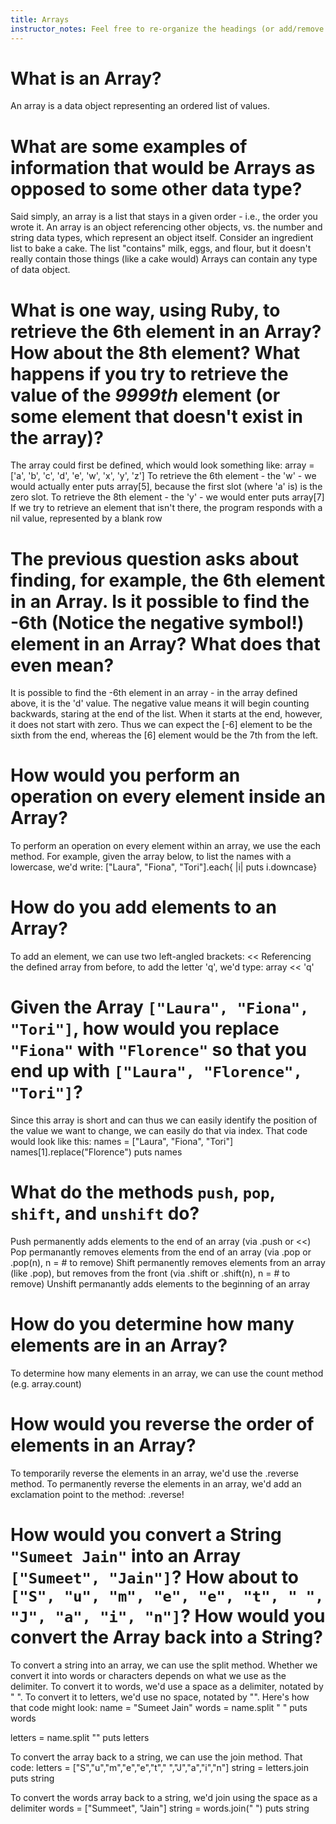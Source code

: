 ```yaml
---
title: Arrays
instructor_notes: Feel free to re-organize the headings (or add/remove headings) below. We included the headings for your benefit, but it's 100% fine if you want to write your responses in some different structure.
---
```


# What is an Array?

An array is a data object representing an ordered list of values. 

# What are some examples of information that would be Arrays as opposed to some other data type?

Said simply, an array is a list that stays in a given order - i.e., the order you wrote it. 
An array is an object referencing other objects, vs. the number and string data types, which represent an object itself. 
Consider an ingredient list to bake a cake. The list "contains" milk, eggs, and flour, but it doesn't really contain those things (like a cake would)
Arrays can contain any type of data object.

# What is one way, using Ruby, to retrieve the 6th element in an Array? How about the 8th element? What happens if you try to retrieve the value of the _9999th_ element (or some element that doesn't exist in the array)?

The array could first be defined, which would look something like: array = ['a', 'b', 'c', 'd', 'e', 'w', 'x', 'y', 'z']
To retrieve the 6th element - the 'w' - we would actually enter puts array[5], because the first slot (where 'a' is) is the zero slot.
To retrieve the 8th element - the 'y' - we would enter puts array[7]
If we try to retrieve an element that isn't there, the program responds with a nil value, represented by a blank row

# The previous question asks about finding, for example, the 6th element in an Array. Is it possible to find the **-6th** (Notice the negative symbol!) element in an Array? What does that even mean?

It is possible to find the -6th element in an array - in the array defined above, it is the 'd' value.
The negative value means it will begin counting backwards, staring at the end of the list. 
When it starts at the end, however, it does not start with zero.
Thus we can expect the [-6] element to be the sixth from the end, whereas the [6] element would be the 7th from the left.

# How would you perform an operation on every element inside an Array?

To perform an operation on every element within an array, we use the each method. 
For example, given the array below, to list the names with a lowercase, we'd write:
["Laura", "Fiona", "Tori"].each{ |i| puts i.downcase}

# How do you add elements to an Array?

To add an element, we can use two left-angled brackets: <<
Referencing the defined array from before, to add the letter 'q', we'd type: array << 'q'

# Given the Array `["Laura", "Fiona", "Tori"]`, how would you replace `"Fiona"` with `"Florence"` so that you end up with `["Laura", "Florence", "Tori"]`?

Since this array is short and can thus we can easily identify the position of the value we want to change,
we can easily do that via index. That code would look like this:
  names = ["Laura", "Fiona", "Tori"]
  names[1].replace("Florence")
  puts names

# What do the methods `push`, `pop`, `shift`, and `unshift` do?

Push permanently adds elements to the end of an array (via .push or <<)
Pop permanantly removes elements from the end of an array (via .pop or .pop(n), n = # to remove)
Shift permanently removes elements from an array (like .pop), but removes from the front (via .shift or .shift(n), n = # to remove)
Unshift permanantly adds elements to the beginning of an array

# How do you determine how many elements are in an Array?

To determine how many elements in an array, we can use the count method (e.g. array.count)

# How would you reverse the order of elements in an Array?

To temporarily reverse the elements in an array, we'd use the .reverse method.
To permanently reverse the elements in an array, we'd add an exclamation point to the method: .reverse!

# How would you convert a String `"Sumeet Jain"` into an Array `["Sumeet", "Jain"]`? How about to `["S", "u", "m", "e", "e", "t", " ", "J", "a", "i", "n"]`? How would you convert the Array back into a String?

To convert a string into an array, we can use the split method. 
Whether we convert it into words or characters depends on what we use as the delimiter.
To convert it to words, we'd use a space as a delimiter, notated by " ".
To convert it to letters, we'd use no space, notated by "".
Here's how that code might look:
  name = "Sumeet Jain"
  words = name.split " "
  puts words

  letters = name.split ""
  puts letters

To convert the array back to a string, we can use the join method. That code:
  letters = ["S","u","m","e","e","t"," ","J","a","i","n"]
  string = letters.join
  puts string

To convert the words array back to a string, we'd join using the space as a delimiter
  words = ["Summeet", "Jain"]
  string = words.join(" ")
  puts string
